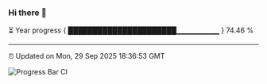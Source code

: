 ### Hi there 👋

⏳ Year progress { ██████████████████████▁▁▁▁▁▁▁▁ } 74.46 %

---

⏰ Updated on Mon, 29 Sep 2025 18:36:53 GMT

![Progress Bar CI](https://github.com/DhruviPatel157/GitHub-Actions-Demo/workflows/Progress%20Bar%20CI/badge.svg)
